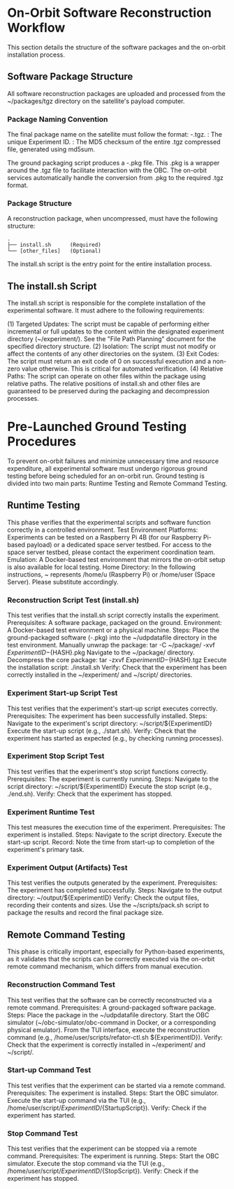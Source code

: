# On-Orbit Software Reconstruction Workflow

This section details the structure of the software packages and the on-orbit installation process.

## Software Package Structure

All software reconstruction packages are uploaded and processed from the ~/packages/tgz directory on the satellite's payload computer.

### Package Naming Convention
The final package name on the satellite must follow the format: <ID>-<MD5>.tgz.
<ID>: The unique Experiment ID.
<MD5>: The MD5 checksum of the entire .tgz compressed file, generated using md5sum.

The ground packaging script produces a <ID>-<MD5>.pkg file. This .pkg is a wrapper around the .tgz file to facilitate interaction with the OBC. The on-orbit services automatically handle the conversion from .pkg to the required .tgz format.

### Package Structure

A reconstruction package, when uncompressed, must have the following structure:

```
.
├── install.sh      (Required)
└── [other_files]   (Optional)
```

The install.sh script is the entry point for the entire installation process.

## The install.sh Script

The install.sh script is responsible for the complete installation of the experimental software. It must adhere to the following requirements:

(1) Targeted Updates: The script must be capable of performing either incremental or full updates to the content within the designated experiment directory (~/experiment/). See the "File Path Planning" document for the specified directory structure.
(2) Isolation: The script must not modify or affect the contents of any other directories on the system.
(3) Exit Codes: The script must return an exit code of 0 on successful execution and a non-zero value otherwise. This is critical for automated verification.
(4) Relative Paths: The script can operate on other files within the package using relative paths. The relative positions of install.sh and other files are guaranteed to be preserved during the packaging and decompression processes.


# Pre-Launched Ground Testing Procedures
To prevent on-orbit failures and minimize unnecessary time and resource expenditure, all experimental software must undergo rigorous ground testing before being scheduled for an on-orbit run. Ground testing is divided into two main parts: Runtime Testing and Remote Command Testing.

## Runtime Testing
This phase verifies that the experimental scripts and software function correctly in a controlled environment.
Test Environment
Platforms: Experiments can be tested on a Raspberry Pi 4B (for our Raspberry Pi-based payload) or a dedicated space server testbed. For access to the space server testbed, please contact the experiment coordination team.
Emulation: A Docker-based test environment that mirrors the on-orbit setup is also available for local testing.
Home Directory: In the following instructions, ~ represents /home/u (Raspberry Pi) or /home/user (Space Server). Please substitute accordingly.

### Reconstruction Script Test (install.sh)
This test verifies that the install.sh script correctly installs the experiment.
Prerequisites: A software package, packaged on the ground.
Environment: A Docker-based test environment or a physical machine.
Steps:
Place the ground-packaged software (<ID>-<HASH>.pkg) into the ~/udpdatafile directory in the test environment.
Manually unwrap the package: tar -C ~/package/ -xvf ${ExperimentID}-${HASH}.pkg
Navigate to the ~/package/ directory.
Decompress the core package: tar -zxvf ${ExperimentID}-${HASH}.tgz
Execute the installation script: ./install.sh
Verify: Check that the experiment has been correctly installed in the ~/experiment/ and ~/script/ directories.
### Experiment Start-up Script Test
This test verifies that the experiment's start-up script executes correctly.
Prerequisites: The experiment has been successfully installed.
Steps:
Navigate to the experiment's script directory: ~/script/${ExperimentID}
Execute the start-up script (e.g., ./start.sh).
Verify: Check that the experiment has started as expected (e.g., by checking running processes).
### Experiment Stop Script Test
This test verifies that the experiment's stop script functions correctly.
Prerequisites: The experiment is currently running.
Steps:
Navigate to the script directory: ~/script/${ExperimentID}
Execute the stop script (e.g., ./end.sh).
Verify: Check that the experiment has stopped.
### Experiment Runtime Test
This test measures the execution time of the experiment.
Prerequisites: The experiment is installed.
Steps:
Navigate to the script directory.
Execute the start-up script.
Record: Note the time from start-up to completion of the experiment's primary task.
### Experiment Output (Artifacts) Test
This test verifies the outputs generated by the experiment.
Prerequisites: The experiment has completed successfully.
Steps:
Navigate to the output directory: ~/output/${ExperimentID}
Verify: Check the output files, recording their contents and sizes.
Use the ~/scripts/pack.sh script to package the results and record the final package size.
## Remote Command Testing
This phase is critically important, especially for Python-based experiments, as it validates that the scripts can be correctly executed via the on-orbit remote command mechanism, which differs from manual execution.
### Reconstruction Command Test
This test verifies that the software can be correctly reconstructed via a remote command.
Prerequisites: A ground-packaged software package.
Steps:
Place the package in the ~/udpdatafile directory.
Start the OBC simulator (~/obc-simulator/obc-command in Docker, or a corresponding physical emulator).
From the TUI interface, execute the reconstruction command (e.g., /home/user/scripts/refator-ctl.sh ${ExperimentID}).
Verify: Check that the experiment is correctly installed in ~/experiment/ and ~/script/.
### Start-up Command Test
This test verifies that the experiment can be started via a remote command.
Prerequisites: The experiment is installed.
Steps:
Start the OBC simulator.
Execute the start-up command via the TUI (e.g., /home/user/script/${ExperimentID}/${StartupScript}).
Verify: Check if the experiment has started.
### Stop Command Test
This test verifies that the experiment can be stopped via a remote command.
Prerequisites: The experiment is running.
Steps:
Start the OBC simulator.
Execute the stop command via the TUI (e.g., /home/user/script/${ExperimentID}/${StopScript}).
Verify: Check if the experiment has stopped.
